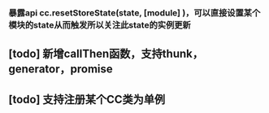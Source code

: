 
### 暴露api cc.resetStoreState(state, [module] )，可以直接设置某个模块的state从而触发所以关注此state的实例更新

## [todo] 新增callThen函数，支持thunk，generator，promise

## [todo] 支持注册某个CC类为单例